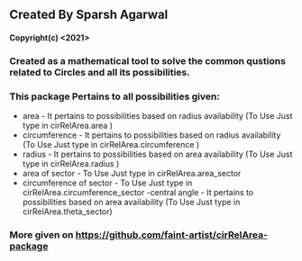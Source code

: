 ## Created By Sparsh Agarwal
#### Copyright(c) <2021><Sparsh Agarwal>

### Created as a mathematical tool to solve the common qustions related to Circles and all its possibilities.

### This package Pertains to all possibilities given:
- area - It pertains to possibilities based on radius availability (To Use Just type in cirRelArea.area )
- circumference - It pertains to possibilities based on radius availability (To Use Just type in cirRelArea.circumference )
- radius - It pertains to possibilities based on area availability (To Use Just type in cirRelArea.radius ) 
- area of sector - To Use Just type in cirRelArea.area_sector
- circumference of sector - To Use Just type in cirRelArea.circumference_sector
-central angle - It pertains to possibilities based on area availability (To Use Just type in cirRelArea.theta_sector)

### More given on https://github.com/faint-artist/cirRelArea-package